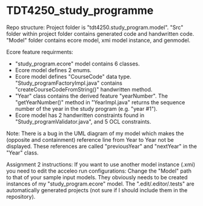 # TDT4250_study_programme
Repo structure:
Project folder is "tdt4250.study_program.model". "Src" folder within project folder contains generated code and handwritten code. "Model" folder contains ecore model, xmi model instance, and genmodel.

Ecore feature requirments:
- "study_program.ecore" model contains 6 classes.
- Ecore model defines 2 enums.
- Ecore model defines "CourseCode" data type. "Study_programFactoryImpl.java" contains "createCourseCodeFromString()" handwritten method.
- "Year" class contains the derived feature "yearNumber". The "getYearNumber()" method in "YearImpl.java" returns the sequence number of the year in the study program (e.g. "year #1").
- Ecore model has 2 handwritten constraints found in "Study_programValidator.java", and 5 OCL constraints.

Note:
There is a bug in the UML diagram of my model which makes the (opposite and containment) reference line from Year to Year not be displayed. These references are called "previousYear" and "nextYear" in the "Year" class.

Assignment 2 instructions: If you want to use another model instance (.xmi) you need to edit the acceleo run configurations: Change the "Model" path to that of your sample input models. They obviously needs to be created instances of my "study_program.ecore" model. The ".edit/.editor/.tests" are automatically generated projects (not sure if I should include them in the repository).
